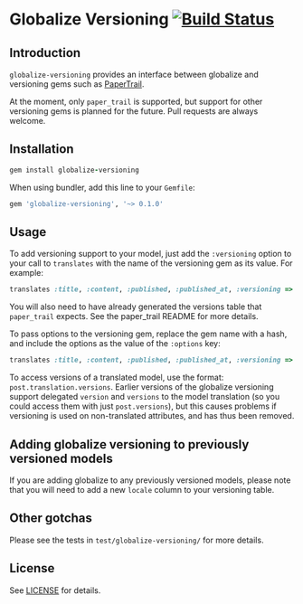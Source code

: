 # Globalize Versioning [![Build Status](https://travis-ci.org/globalize/globalize-versioning.png?branch=master)](https://travis-ci.org/globalize/globalize-versioning)

## Introduction

`globalize-versioning` provides an interface between globalize and versioning gems such as
[PaperTrail](https://github.com/airblade/paper_trail).

At the moment, only `paper_trail` is supported, but support for other versioning gems is
planned for the future. Pull requests are always welcome.

## Installation

````ruby
gem install globalize-versioning
````

When using bundler, add this line to your `Gemfile`:

```ruby
gem 'globalize-versioning', '~> 0.1.0'
```

## Usage

To add versioning
support to your model, just add the `:versioning` option to your
call to <code>translates</code> with the name of the versioning gem as its value.
For example:

```ruby
translates :title, :content, :published, :published_at, :versioning => :paper_trail
```

You will also need to have already generated the versions table that `paper_trail`
expects.  See the paper_trail README for more details.

To pass options to the versioning gem, replace the gem name with a hash, and include
the options as the value of the `:options` key:

```ruby
translates :title, :content, :published, :published_at, :versioning => { :gem => :paper_trail, :options => { :on => [ :update ] } }
```

To access versions of a translated model, use the format: `post.translation.versions`.
Earlier versions of the globalize versioning support delegated `version` and `versions`
to the model translation (so you could access them with just `post.versions`), but
this causes problems if versioning is used on non-translated attributes, and has thus been removed.

## Adding globalize versioning to previously versioned models

If you are adding globalize to any previously versioned models, please note
that you will need to add a new `locale` column to your versioning table.

## Other gotchas

Please see the tests in `test/globalize-versioning/` for more details.

## License

See [LICENSE](LICENSE) for details.
